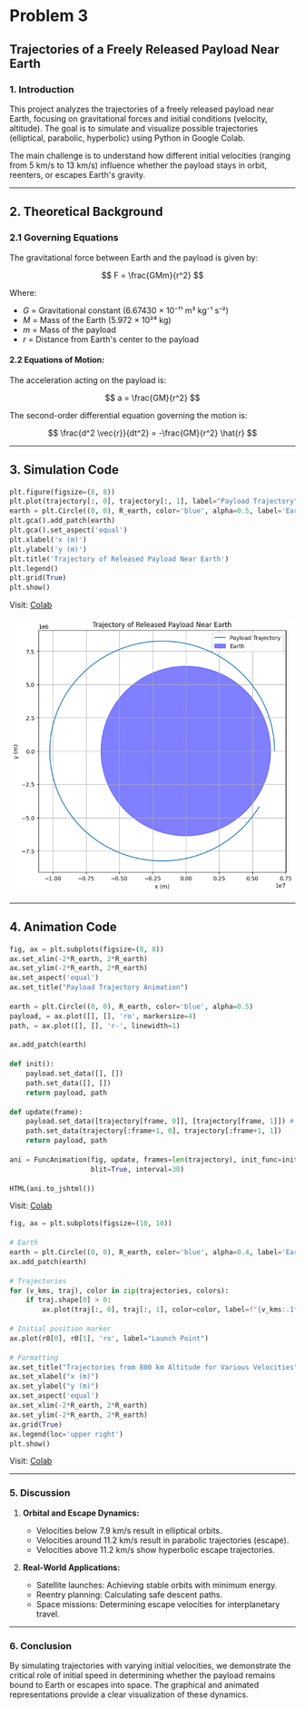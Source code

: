 # Problem 3
## **Trajectories of a Freely Released Payload Near Earth**

### **1. Introduction**

This project analyzes the trajectories of a freely released payload near Earth, focusing on gravitational forces and initial conditions (velocity, altitude). The goal is to simulate and visualize possible trajectories (elliptical, parabolic, hyperbolic) using Python in Google Colab.

The main challenge is to understand how different initial velocities (ranging from 5 km/s to 13 km/s) influence whether the payload stays in orbit, reenters, or escapes Earth's gravity.

---

## **2. Theoretical Background**

### **2.1 Governing Equations**

The gravitational force between Earth and the payload is given by:

$$
F = \frac{GMm}{r^2}
$$

Where:

* $G$ = Gravitational constant (6.67430 × 10⁻¹¹ m³ kg⁻¹ s⁻²)
* $M$ = Mass of the Earth (5.972 × 10²⁴ kg)
* $m$ = Mass of the payload
* $r$ = Distance from Earth's center to the payload

#### **2.2 Equations of Motion:**

The acceleration acting on the payload is:

$$
a = \frac{GM}{r^2}
$$

The second-order differential equation governing the motion is:

$$
\frac{d^2 \vec{r}}{dt^2} = -\frac{GM}{r^2} \hat{r}
$$

---
## **3. Simulation Code**

```python
plt.figure(figsize=(8, 8))
plt.plot(trajectory[:, 0], trajectory[:, 1], label="Payload Trajectory")
earth = plt.Circle((0, 0), R_earth, color='blue', alpha=0.5, label='Earth')
plt.gca().add_patch(earth)
plt.gca().set_aspect('equal')
plt.xlabel('x (m)')
plt.ylabel('y (m)')
plt.title('Trajectory of Released Payload Near Earth')
plt.legend()
plt.grid(True)
plt.show()
```
Visit: [Colab](https://colab.research.google.com/drive/1tmNx00N0d6ZO2M9a7sIeov0q_ArNJI7H#scrollTo=D2oE4rHnG28i)

![Example Image](https://github.com/tugcecicekli/solutions_repo/blob/main/docs/1%20Physics/2%20Gravity/Unknown-300.png?raw=true)

---


## **4. Animation Code**

```python
fig, ax = plt.subplots(figsize=(8, 8))
ax.set_xlim(-2*R_earth, 2*R_earth)
ax.set_ylim(-2*R_earth, 2*R_earth)
ax.set_aspect('equal')
ax.set_title("Payload Trajectory Animation")

earth = plt.Circle((0, 0), R_earth, color='blue', alpha=0.5)
payload, = ax.plot([], [], 'ro', markersize=4)
path, = ax.plot([], [], 'r-', linewidth=1)

ax.add_patch(earth)

def init():
    payload.set_data([], [])
    path.set_data([], [])
    return payload, path

def update(frame):
    payload.set_data([trajectory[frame, 0]], [trajectory[frame, 1]]) # Fix: Pass sequences
    path.set_data(trajectory[:frame+1, 0], trajectory[:frame+1, 1])
    return payload, path

ani = FuncAnimation(fig, update, frames=len(trajectory), init_func=init,
                    blit=True, interval=30)

HTML(ani.to_jshtml())
```
Visit: [Colab](https://colab.research.google.com/drive/1tmNx00N0d6ZO2M9a7sIeov0q_ArNJI7H#scrollTo=D2oE4rHnG28i)

```python
fig, ax = plt.subplots(figsize=(10, 10))

# Earth
earth = plt.Circle((0, 0), R_earth, color='blue', alpha=0.4, label='Earth')
ax.add_patch(earth)

# Trajectories
for (v_kms, traj), color in zip(trajectories, colors):
    if traj.shape[0] > 0:
        ax.plot(traj[:, 0], traj[:, 1], color=color, label=f"{v_kms:.1f} km/s")

# Initial position marker
ax.plot(r0[0], r0[1], 'ro', label="Launch Point")

# Formatting
ax.set_title("Trajectories from 800 km Altitude for Various Velocities")
ax.set_xlabel("x (m)")
ax.set_ylabel("y (m)")
ax.set_aspect('equal')
ax.set_xlim(-2*R_earth, 2*R_earth)
ax.set_ylim(-2*R_earth, 2*R_earth)
ax.grid(True)
ax.legend(loc='upper right')
plt.show()
```
Visit: [Colab](https://colab.research.google.com/drive/1tmNx00N0d6ZO2M9a7sIeov0q_ArNJI7H#scrollTo=D2oE4rHnG28i)


---

### **5. Discussion**

1. **Orbital and Escape Dynamics:**

   * Velocities below 7.9 km/s result in elliptical orbits.
   * Velocities around 11.2 km/s result in parabolic trajectories (escape).
   * Velocities above 11.2 km/s show hyperbolic escape trajectories.

2. **Real-World Applications:**

   * Satellite launches: Achieving stable orbits with minimum energy.
   * Reentry planning: Calculating safe descent paths.
   * Space missions: Determining escape velocities for interplanetary travel.

---

### **6. Conclusion**

By simulating trajectories with varying initial velocities, we demonstrate the critical role of initial speed in determining whether the payload remains bound to Earth or escapes into space. The graphical and animated representations provide a clear visualization of these dynamics.
